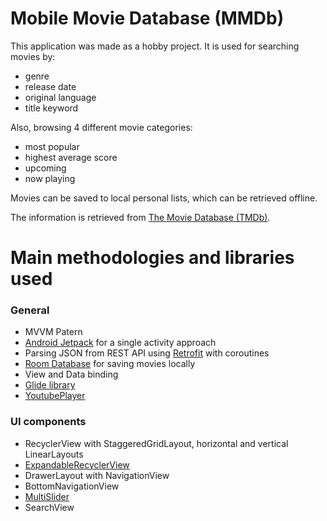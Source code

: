 # Mobile Movie Database (MMDb)
This application was made as a hobby project. 
It is used for searching movies by: 
* genre
* release date
* original language
* title keyword

Also, browsing 4 different movie categories: 
* most popular
* highest average score
* upcoming
* now playing 

Movies can be saved to local personal lists, which can be retrieved offline.

The information is retrieved from [The Movie Database (TMDb)](https://www.themoviedb.org).

# Main methodologies and libraries used
### General
* MVVM Patern
* [Android Jetpack](https://developer.android.com/jetpack) for a single activity approach
* Parsing JSON from REST API using [Retrofit](https://square.github.io/retrofit/) with coroutines
* [Room Database](https://developer.android.com/training/data-storage/room) for saving movies locally
* View and Data binding
* [Glide library](https://bumptech.github.io/glide/)
* [YoutubePlayer](https://developers.google.com/youtube/android/player)

### UI components
* RecyclerView with StaggeredGridLayout, horizontal and vertical LinearLayouts
* [ExpandableRecyclerView](https://github.com/thoughtbot/expandable-recycler-view)
* DrawerLayout with NavigationView
* BottomNavigationView
* [MultiSlider](https://github.com/apptik/MultiSlider/tree/v1.3)
* SearchView
